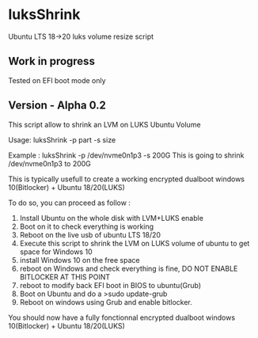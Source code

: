 # luksShrink
Ubuntu LTS 18->20 luks volume resize script

## Work in progress

Tested on EFI boot mode only


## Version - Alpha 0.2
This script allow to shrink an LVM on LUKS Ubuntu Volume

Usage: luksShrink -p part -s size

Example : luksShrink -p /dev/nvme0n1p3 -s 200G
This is going to shrink /dev/nvme0n1p3 to 200G

This is typically usefull to create a working encrypted dualboot windows 10(Bitlocker) + Ubuntu 18/20(LUKS)

To do so, you can proceed as follow :
1) Install Ubuntu on the whole disk with LVM+LUKS enable
2) Boot on it to check everything is working
3) Reboot on the live usb of ubuntu LTS 18/20
4) Execute this script to shrink the LVM on LUKS volume of ubuntu to get space for Windows 10
5) install Windows 10 on the free space
6) reboot on Windows and check everything is fine, DO NOT ENABLE BITLOCKER AT THIS POINT
7) reboot to modify back EFI boot in BIOS to ubuntu(Grub)
8) Boot on Ubuntu and do a >sudo update-grub
9) Reboot on windows using Grub and enable bitlocker.

You should now have a fully fonctionnal encrypted dualboot windows 10(Bitlocker) + Ubuntu 18/20(LUKS)
